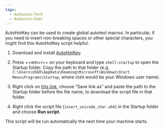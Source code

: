 ```yaml
---
tags:
  - Audience꞉Tech
  - Audience꞉User
---
```


<!-- ## AutoHotKey -->

AutoHotKey can be used to create global autotext macros. In particular, if you need to insert non-breaking spaces or other special characters, you might find this AutoHotKey script helpful.

1. Download and install [AutoHotKey](https://www.autohotkey.com/download/).

2. Press ++win+r++ on your keyboard and type `shell:startup` to open the Startup folder. Copy the path to that folder (e.g. `C:\Users\USER\AppData\Roaming\Microsoft\Windows\Start Menu\Programs\Startup`, where `USER` would be your Windows user name).

3. Right click on [this link](files/ahk/insert_unicode_char.ahk), choose “Save link as” and paste the path to the Startup folder before the file name, to download the script file in that folder.

4. Right click the script file (`insert_unicode_char.ahk`) in the Startup folder and choose **Run script**.

This script will be run automatically the next time your machine starts.
